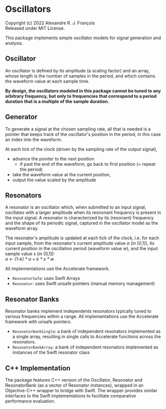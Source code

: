 # Oscillators

Copyright (c) 2022 Alexandre R. J. François  
Released under MIT License.

This package implements simple oscillator models for signal generation and analysis.

## Oscillator

An oscillator is defined by its amplitude (a scaling factor) and an array, whose length is the number of samples in the period, and which contains the waveform value at each sample time.

**By design, the oscillators modeled in this package cannot be tuned to any arbitrary frequency, but only to frequencies that correspond to a period duration that is a multiple of the sample duration.**

## Generator

To generate a signal at the chosen sampling rate, all that is needed is a pointer that keeps track of the oscillator's position in the period, in this case an index into the waveform.

At each tick of the clock (driven by the sampling rate of the output signal),
- advance the pointer to the next position
  - if past the end of the waveform, go back to first position (= repeat the period)
- take the waveform value at the current position,
- output the value scaled by the amplitude

## Resonators

A resonator is an oscillator which, when submitted to an input signal, oscillates with a larger amplitude when its resnonant frequency is present in the input signal. A resonator is characterized by its (resonant) frequency and the shape of its periodic signal, captured in the oscillator model as the waveform array.

The resonator's amplitude is updated at each tick of the clock, i.e. for each input sample, from the resonator's current amplitude value _a_ (in [0,1]), its current position in the oscillation period (waveform value _w_), and the input sample value _s_ (in [0,1]):  
    _a <- (1-k) * a + k * s * w_  

All implementations use the Accelerate framework.

- `ResonatorSafe`: uses Swift Arrays
- `Resonator`: uses Swift unsafe pointers (manual memory management)

## Resonator Banks

Resonator banks implement independents resonators typically tuned to various frequencies within a range.
All implementations use the Accelerate framework with unsafe pointers.

- `ResonatorBankSingle`: a bank of independent resonators implemented as a single array, resulting in single calls to Accelerate functions across the resonators.
- `ResonatorBankArray`: a bank of independent resonators implemented as instances of the Swift resonator class

## C++ Implementation

The package features C++ version of the Oscillator, Resonator and ResonatorBank (as a vector of Resonator instances), wrapped in an Objective-C++ wrapper to bridge with Swift. The wrapper provides similar interfaces to the Swift implementations to facilitate comparative performance evaluation.
